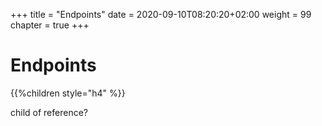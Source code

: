 +++
title = "Endpoints"
date = 2020-09-10T08:20:20+02:00
weight = 99
chapter = true
+++

# Endpoints

{{%children style="h4" %}}

child of reference?